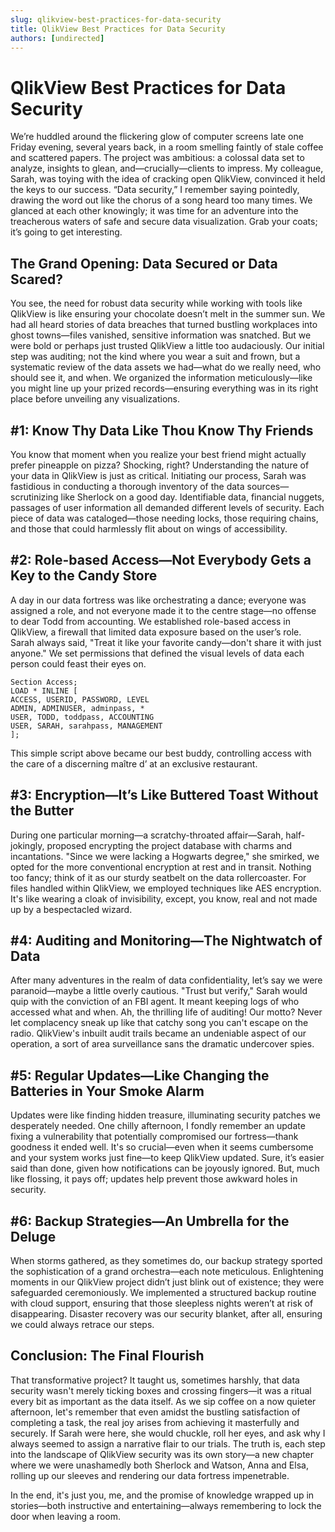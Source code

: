 ```yaml
---
slug: qlikview-best-practices-for-data-security
title: QlikView Best Practices for Data Security
authors: [undirected]
---
```



# QlikView Best Practices for Data Security

We’re huddled around the flickering glow of computer screens late one Friday evening, several years back, in a room smelling faintly of stale coffee and scattered papers. The project was ambitious: a colossal data set to analyze, insights to glean, and—crucially—clients to impress. My colleague, Sarah, was toying with the idea of cracking open QlikView, convinced it held the keys to our success. “Data security,” I remember saying pointedly, drawing the word out like the chorus of a song heard too many times. We glanced at each other knowingly; it was time for an adventure into the treacherous waters of safe and secure data visualization. Grab your coats; it’s going to get interesting.

## The Grand Opening: Data Secured or Data Scared?

You see, the need for robust data security while working with tools like QlikView is like ensuring your chocolate doesn’t melt in the summer sun. We had all heard stories of data breaches that turned bustling workplaces into ghost towns—files vanished, sensitive information was snatched. But we were bold or perhaps just trusted QlikView a little too audaciously. Our initial step was auditing; not the kind where you wear a suit and frown, but a systematic review of the data assets we had—what do we really need, who should see it, and when. We organized the information meticulously—like you might line up your prized records—ensuring everything was in its right place before unveiling any visualizations.

## #1: Know Thy Data Like Thou Know Thy Friends

You know that moment when you realize your best friend might actually prefer pineapple on pizza? Shocking, right? Understanding the nature of your data in QlikView is just as critical. Initiating our process, Sarah was fastidious in conducting a thorough inventory of the data sources—scrutinizing like Sherlock on a good day. Identifiable data, financial nuggets, passages of user information all demanded different levels of security. Each piece of data was cataloged—those needing locks, those requiring chains, and those that could harmlessly flit about on wings of accessibility.

## #2: Role-based Access—Not Everybody Gets a Key to the Candy Store

A day in our data fortress was like orchestrating a dance; everyone was assigned a role, and not everyone made it to the centre stage—no offense to dear Todd from accounting. We established role-based access in QlikView, a firewall that limited data exposure based on the user’s role. Sarah always said, "Treat it like your favorite candy—don't share it with just anyone." We set permissions that defined the visual levels of data each person could feast their eyes on. 

```qv
Section Access;
LOAD * INLINE [
ACCESS, USERID, PASSWORD, LEVEL
ADMIN, ADMINUSER, adminpass, *
USER, TODD, toddpass, ACCOUNTING
USER, SARAH, sarahpass, MANAGEMENT
];
```

This simple script above became our best buddy, controlling access with the care of a discerning maître d’ at an exclusive restaurant.

## #3: Encryption—It’s Like Buttered Toast Without the Butter

During one particular morning—a scratchy-throated affair—Sarah, half-jokingly, proposed encrypting the project database with charms and incantations. "Since we were lacking a Hogwarts degree," she smirked, we opted for the more conventional encryption at rest and in transit. Nothing too fancy; think of it as our sturdy seatbelt on the data rollercoaster. For files handled within QlikView, we employed techniques like AES encryption. It's like wearing a cloak of invisibility, except, you know, real and not made up by a bespectacled wizard.

## #4: Auditing and Monitoring—The Nightwatch of Data

After many adventures in the realm of data confidentiality, let’s say we were paranoid—maybe a little overly cautious. "Trust but verify," Sarah would quip with the conviction of an FBI agent. It meant keeping logs of who accessed what and when. Ah, the thrilling life of auditing! Our motto? Never let complacency sneak up like that catchy song you can't escape on the radio. QlikView's inbuilt audit trails became an undeniable aspect of our operation, a sort of area surveillance sans the dramatic undercover spies.

## #5: Regular Updates—Like Changing the Batteries in Your Smoke Alarm

Updates were like finding hidden treasure, illuminating security patches we desperately needed. One chilly afternoon, I fondly remember an update fixing a vulnerability that potentially compromised our fortress—thank goodness it ended well. It's so crucial—even when it seems cumbersome and your system works just fine—to keep QlikView updated. Sure, it’s easier said than done, given how notifications can be joyously ignored. But, much like flossing, it pays off; updates help prevent those awkward holes in security.

## #6: Backup Strategies—An Umbrella for the Deluge

When storms gathered, as they sometimes do, our backup strategy sported the sophistication of a grand orchestra—each note meticulous. Enlightening moments in our QlikView project didn’t just blink out of existence; they were safeguarded ceremoniously. We implemented a structured backup routine with cloud support, ensuring that those sleepless nights weren’t at risk of disappearing. Disaster recovery was our security blanket, after all, ensuring we could always retrace our steps.

## Conclusion: The Final Flourish

That transformative project? It taught us, sometimes harshly, that data security wasn't merely ticking boxes and crossing fingers—it was a ritual every bit as important as the data itself. As we sip coffee on a now quieter afternoon, let's remember that even amidst the bustling satisfaction of completing a task, the real joy arises from achieving it masterfully and securely. If Sarah were here, she would chuckle, roll her eyes, and ask why I always seemed to assign a narrative flair to our trials. The truth is, each step into the landscape of QlikView security was its own story—a new chapter where we were unashamedly both Sherlock and Watson, Anna and Elsa, rolling up our sleeves and rendering our data fortress impenetrable.

In the end, it's just you, me, and the promise of knowledge wrapped up in stories—both instructive and entertaining—always remembering to lock the door when leaving a room.